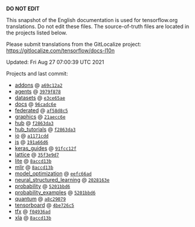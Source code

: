 __DO NOT EDIT__

This snapshot of the English documentation is used for tensorflow.org
translations. Do not edit these files. The source-of-truth files are located in
the projects listed below.

Please submit translations from the GitLocalize project: https://gitlocalize.com/tensorflow/docs-l10n

Updated: Fri Aug 27 07:00:39 UTC 2021

Projects and last commit:

- [addons](https://github.com/tensorflow/addons/tree/master/docs) @ <a href='https://github.com/tensorflow/addons/commit/a69c12a26e129d9fb388114fa65fc3ddac16a977'><code>a69c12a2</code></a>
- [agents](https://github.com/tensorflow/agents/tree/master/docs) @ <a href='https://github.com/tensorflow/agents/commit/3979f87841ccff3aa2b2b73c06db1ad0d34e4c81'><code>3979f878</code></a>
- [datasets](https://github.com/tensorflow/datasets/tree/master/docs) @ <a href='https://github.com/tensorflow/datasets/commit/e3ce65ae3d5b81a9347b4110c08ee24f813e4e9d'><code>e3ce65ae</code></a>
- [docs](https://github.com/tensorflow/docs/tree/master/site/en) @ <a href='https://github.com/tensorflow/docs/commit/96cadc6efd2dd3936d9bf3bd7dd1bc914bb0c8bd'><code>96cadc6e</code></a>
- [federated](https://github.com/tensorflow/federated/tree/master/docs) @ <a href='https://github.com/tensorflow/federated/commit/af58d8c55249c1d5699a942c5ce276651a6554cd'><code>af58d8c5</code></a>
- [graphics](https://github.com/tensorflow/graphics/tree/master/tensorflow_graphics/g3doc) @ <a href='https://github.com/tensorflow/graphics/commit/21aecc6e71ab5d5b5e7aea16143bd5338311bac5'><code>21aecc6e</code></a>
- [hub](https://github.com/tensorflow/hub/tree/master/docs) @ <a href='https://github.com/tensorflow/hub/commit/f2863da3d3784b0b41ae3e661c2f8486d9e6d465'><code>f2863da3</code></a>
- [hub_tutorials](https://github.com/tensorflow/hub/tree/master/examples/colab) @ <a href='https://github.com/tensorflow/hub/commit/f2863da3d3784b0b41ae3e661c2f8486d9e6d465'><code>f2863da3</code></a>
- [io](https://github.com/tensorflow/io/tree/master/docs) @ <a href='https://github.com/tensorflow/io/commit/a1171cdd20e658ef3f1a8b3bf66dd4e228ceae30'><code>a1171cdd</code></a>
- [js](https://github.com/tensorflow/tfjs-website/tree/master/docs) @ <a href='https://github.com/tensorflow/tfjs-website/commit/191a66d663dec77fc677c583a05fb0d4bfecf5ef'><code>191a66d6</code></a>
- [keras_guides](https://github.com/tensorflow/docs/tree/snapshot-keras/site/en/guide/keras) @ <a href='https://github.com/tensorflow/docs/commit/91fcc12fb7bddf656cd6088da3416d737a3bcc58'><code>91fcc12f</code></a>
- [lattice](https://github.com/tensorflow/lattice/tree/master/docs) @ <a href='https://github.com/tensorflow/lattice/commit/35f3e9d7da7f90a700d7a903e1818e82965f245c'><code>35f3e9d7</code></a>
- [lite](https://github.com/tensorflow/tensorflow/tree/master/tensorflow/lite/g3doc) @ <a href='https://github.com/tensorflow/tensorflow/commit/8accd13b50c2ecc69b28526b1a7aa71b7f1d6b38'><code>8accd13b</code></a>
- [mlir](https://github.com/tensorflow/tensorflow/tree/master/tensorflow/compiler/mlir/g3doc) @ <a href='https://github.com/tensorflow/tensorflow/commit/8accd13b50c2ecc69b28526b1a7aa71b7f1d6b38'><code>8accd13b</code></a>
- [model_optimization](https://github.com/tensorflow/model-optimization/tree/master/tensorflow_model_optimization/g3doc) @ <a href='https://github.com/tensorflow/model-optimization/commit/eefc66ad656ff7570446eec85ca414eaa714f552'><code>eefc66ad</code></a>
- [neural_structured_learning](https://github.com/tensorflow/neural-structured-learning/tree/master/g3doc) @ <a href='https://github.com/tensorflow/neural-structured-learning/commit/2028163e94b8676be1b8f60ba0990be7e9063920'><code>2028163e</code></a>
- [probability](https://github.com/tensorflow/probability/tree/main/tensorflow_probability/g3doc) @ <a href='https://github.com/tensorflow/probability/commit/5201bbd6a4e754d6a8b2d332b72004944de23396'><code>5201bbd6</code></a>
- [probability_examples](https://github.com/tensorflow/probability/tree/main/tensorflow_probability/examples/jupyter_notebooks) @ <a href='https://github.com/tensorflow/probability/commit/5201bbd6a4e754d6a8b2d332b72004944de23396'><code>5201bbd6</code></a>
- [quantum](https://github.com/tensorflow/quantum/tree/master/docs) @ <a href='https://github.com/tensorflow/quantum/commit/a8c29079a4d05a8de0ce7ba4136fc5f95d5ea23c'><code>a8c29079</code></a>
- [tensorboard](https://github.com/tensorflow/tensorboard/tree/master/docs) @ <a href='https://github.com/tensorflow/tensorboard/commit/4be726c5772fe93e64a2d9ad09dae85a2f510090'><code>4be726c5</code></a>
- [tfx](https://github.com/tensorflow/tfx/tree/master/docs) @ <a href='https://github.com/tensorflow/tfx/commit/f04936ad464137adf695e21d45ebc005698856d1'><code>f04936ad</code></a>
- [xla](https://github.com/tensorflow/tensorflow/tree/master/tensorflow/compiler/xla/g3doc) @ <a href='https://github.com/tensorflow/tensorflow/commit/8accd13b50c2ecc69b28526b1a7aa71b7f1d6b38'><code>8accd13b</code></a>

